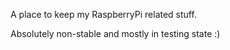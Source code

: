 A place to keep my RaspberryPi related stuff.

Absolutely non-stable and mostly in testing state :)
